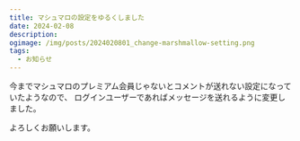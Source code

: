 ```yaml
---
title: マシュマロの設定をゆるくしました
date: 2024-02-08
description:
ogimage: /img/posts/2024020801_change-marshmallow-setting.png
tags:
  - お知らせ
---
```


今までマシュマロのプレミアム会員じゃないとコメントが送れない設定になっていたようなので、
ログインユーザーであればメッセージを送れるように変更しました。

よろしくお願いします。
